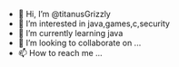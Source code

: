 - 👋 Hi, I’m @titanusGrizzly
- 👀 I’m interested in java,games,c,security
- 🌱 I’m currently learning java
- 💞️ I’m looking to collaborate on ...
- 📫 How to reach me ...

<!---
titanusGrizzly/titanusGrizzly is a ✨ special ✨ repository because its `README.md` (this file) appears on your GitHub profile.
You can click the Preview link to take a look at your changes.
--->

